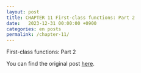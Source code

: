 ```yaml
---
layout: post
title: CHAPTER 11 First-class functions: Part 2
date:   2023-12-31 00:00:00 +0900
categories: en posts
permalink: /chapter-11/
---
```


First-class functions: Part 2

You can find the original post [here](https://livebook.manning.com/book/grokking-simplicity/chapter-11/).
